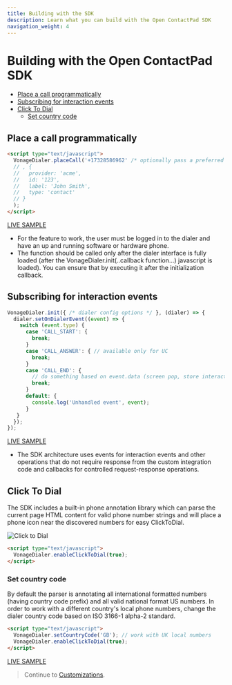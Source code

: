 ```yaml
---
title: Building with the SDK
description: Learn what you can build with the Open ContactPad SDK
navigation_weight: 4
---
```


#  Building with the Open ContactPad SDK

- [Place a call programmatically](#place-a-call-programmatically)
- [Subscribing for interaction events](#subscribing-for-interaction-events)
- [Click To Dial](#click-to-dial)
  - [Set country code](#set-country-code)

##  Place a call programmatically

``` html
<script type="text/javascript">
  VonageDialer.placeCall('+17328586962' /* optionally pass a preferred contact */
  // , { 
  //   provider: 'acme',
  //   id: '123',
  //   label: 'John Smith',
  //   type: 'contact'
  // }
  ); 
</script>
```

[LIVE SAMPLE](https://plnkr.co/edit/ycIKCdhOYaPMynZH?preview)

* For the feature to work, the user must be logged in to the dialer and have an up and running software or hardware phone.
* The function should be called only after the dialer interface is fully loaded (after the VonageDialer.init(..callback function...) javascript is loaded). You can ensure that by executing it after the initialization callback.

##  Subscribing for interaction events

``` javascript
VonageDialer.init({ /* dialer config options */ }, (dialer) => {
  dialer.setOnDialerEvent((event) => {
    switch (event.type) {
      case 'CALL_START': {
        break;
      }
      case 'CALL_ANSWER': { // available only for UC
        break;
      }
      case 'CALL_END': {
        // do something based on event.data (screen pop, store interaction, etc.)
        break;
      }
      default: {
        console.log('Unhandled event', event);
      }
   }
  });
});
```

[LIVE SAMPLE](https://plnkr.co/edit/CCke8DxuWX6v0OnD?preview)

* The SDK architecture uses events for interaction events and other operations that do not require response from the custom integration code and callbacks for controlled request-response operations.

##  Click To Dial 

The SDK includes a built-in phone annotation library which can parse the current page HTML content for valid phone number strings and will place a phone icon near the discovered numbers for easy ClickToDial.

![](/images/open-contactpad/click-to-connect.png "Click to Dial")

``` html
<script type="text/javascript">
  VonageDialer.enableClickToDial(true);
</script>
```

### Set country code

By default the parser is annotating all international formatted numbers (having country code prefix) and all valid national format US numbers. In order to work with a different country's local phone numbers, change the dialer country code based on ISO 3166-1 alpha-2 standard.

``` html
<script type="text/javascript">
  VonageDialer.setCountryCode('GB'); // work with UK local numbers
  VonageDialer.enableClickToDial(true);
</script>
```

[LIVE SAMPLE](https://plnkr.co/edit/1WGqaqmvtRM15HBI?preview)

> Continue to [Customizations](open-contactpad/customizations).